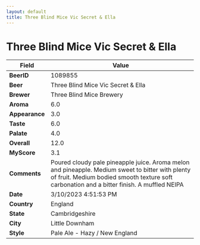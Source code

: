 ```yaml
---
layout: default
title: Three Blind Mice Vic Secret & Ella
---
```


# Three Blind Mice Vic Secret & Ella

| Field         | Value     |
|---------------|-----------|
| **BeerID** | 1089855 |
| **Beer** | Three Blind Mice Vic Secret & Ella |
| **Brewer** | Three Blind Mice Brewery |
| **Aroma** | 6.0 |
| **Appearance** | 3.0 |
| **Taste** | 6.0 |
| **Palate** | 4.0 |
| **Overall** | 12.0 |
| **MyScore** | 3.1 |
| **Comments** | Poured cloudy pale pineapple juice. Aroma melon and pineapple. Medium sweet to bitter with plenty of fruit. Medium bodied smooth texture soft carbonation and a bitter finish. A muffled NEIPA |
| **Date** | 3/10/2023 4:51:53 PM |
| **Country** | England |
| **State** | Cambridgeshire |
| **City** | Little Downham |
| **Style** | Pale Ale - Hazy / New England |
